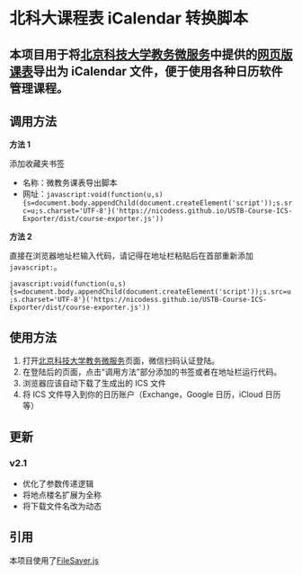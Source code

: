 # 北科大课程表 iCalendar 转换脚本

## 本项目用于将[北京科技大学教务微服务](http://jwstu.ustb.edu.cn/)中提供的[网页版课表](http://jwstu.ustb.edu.cn/stu_daily/#/courseSchedule)导出为 iCalendar 文件，便于使用各种日历软件管理课程。

## 调用方法

**方法 1**

添加收藏夹书签

- 名称：微教务课表导出脚本
- 网址：`javascript:void(function(u,s){s=document.body.appendChild(document.createElement('script'));s.src=u;s.charset='UTF-8'}('https://nicodess.github.io/USTB-Course-ICS-Exporter/dist/course-exporter.js'))`

**方法 2**

直接在浏览器地址栏输入代码，请记得在地址栏粘贴后在首部重新添加 `javascript:`。

`javascript:void(function(u,s){s=document.body.appendChild(document.createElement('script'));s.src=u;s.charset='UTF-8'}('https://nicodess.github.io/USTB-Course-ICS-Exporter/dist/course-exporter.js'))`

## 使用方法

1. 打开[北京科技大学教务微服务](http://jwstu.ustb.edu.cn/)页面，微信扫码认证登陆。
2. 在登陆后的页面，点击“调用方法”部分添加的书签或者在地址栏运行代码。
3. 浏览器应该自动下载了生成出的 ICS 文件
4. 将 ICS 文件导入到你的日历账户（Exchange，Google 日历，iCloud 日历等）

## 更新

### v2.1
- 优化了参数传递逻辑
- 将地点楼名扩展为全称
- 将下载文件名改为动态

## 引用

本项目使用了[FileSaver.js](https://github.com/eligrey/FileSaver.js)
